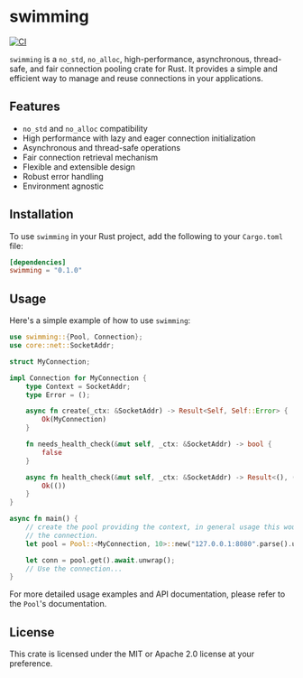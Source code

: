 # swimming

[![CI](https://github.com/IronVelo/swimming/actions/workflows/ci.yml/badge.svg?branch=main)](https://github.com/IronVelo/swimming/actions/workflows/ci.yml)

`swimming` is a `no_std`, `no_alloc`, high-performance, asynchronous, thread-safe, and fair connection pooling crate for
Rust. It provides a simple and efficient way to manage and reuse connections in your applications.

## Features

- `no_std` and `no_alloc` compatibility
- High performance with lazy and eager connection initialization
- Asynchronous and thread-safe operations
- Fair connection retrieval mechanism
- Flexible and extensible design
- Robust error handling
- Environment agnostic

## Installation

To use `swimming` in your Rust project, add the following to your `Cargo.toml` file:

```toml
[dependencies]
swimming = "0.1.0"
```

## Usage

Here's a simple example of how to use `swimming`:
```rust
use swimming::{Pool, Connection};
use core::net::SocketAddr;

struct MyConnection;

impl Connection for MyConnection {
    type Context = SocketAddr;
    type Error = ();

    async fn create(_ctx: &SocketAddr) -> Result<Self, Self::Error> {
        Ok(MyConnection)
    }

    fn needs_health_check(&mut self, _ctx: &SocketAddr) -> bool {
        false
    }

    async fn health_check(&mut self, _ctx: &SocketAddr) -> Result<(), ()> {
        Ok(())
    }
}

async fn main() {
    // create the pool providing the context, in general usage this would be details primarily pertinent to creating
    // the connection. 
    let pool = Pool::<MyConnection, 10>::new("127.0.0.1:8080".parse().unwrap());

    let conn = pool.get().await.unwrap();
    // Use the connection...
}
```

For more detailed usage examples and API documentation, please refer to the `Pool`'s documentation.

## License

This crate is licensed under the MIT or Apache 2.0 license at your preference.

